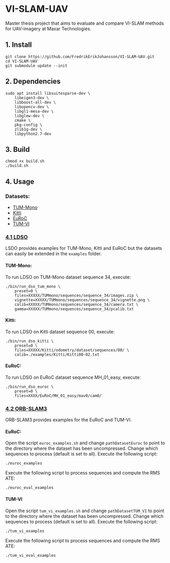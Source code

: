 # VI-SLAM-UAV
Master thesis project that aims to evaluate and compare VI-SLAM methods for UAV-imagery at Maxar Technologies.

## 1. Install
```
git clone https://github.com/FredrikErikJohansson/VI-SLAM-UAV.git
cd VI-SLAM-UAV
git submodule update --init
```

## 2. Dependencies
```
sudo apt install libsuitesparse-dev \
    libeigen3-dev \
    libboost-all-dev \
    libopencv-dev \
    libgl1-mesa-dev \
    libglew-dev \
    cmake \
    pkg-config \
    zlib1g-dev \
    libpython2.7-dev
```

## 3. Build
```
chmod +x build.sh
./build.sh
```

## 4. Usage
### Datasets:
* [TUM-Mono](https://vision.in.tum.de/mono-dataset)
* [Kitti](http://www.cvlibs.net/datasets/kitti/eval_odometry.php)
* [EuRoC](https://projects.asl.ethz.ch/datasets/doku.php?id=kmavvisualinertialdatasets)
* [TUM-VI](https://vision.in.tum.de/data/datasets/visual-inertial-dataset)

### [4.1 LDSO](https://github.com/tum-vision/LDSO/)

LSDO provides examples for TUM-Mono, Kitti and EuRoC but the datasets can easily be extended in the `examples` folder.

#### TUM-Mono:
To run LDSO on TUM-Mono dataset sequence 34, execute:
```
./bin/run_dso_tum_mono \
    preset=0 \
    files=XXXXX/TUMmono/sequences/sequence_34/images.zip \
    vignette=XXXXX/TUMmono/sequences/sequence_34/vignette.png \
    calib=XXXXX/TUMmono/sequences/sequence_34/camera.txt \
    gamma=XXXXX/TUMmono/sequences/sequence_34/pcalib.txt
```

#### Kitti:
To run LDSO on Kitti dataset sequence 00, execute:
```
./bin/run_dso_kitti \
    preset=0 \
    files=XXXXX/Kitti/odometry/dataset/sequences/00/ \
    calib=./examples/Kitti/Kitti00-02.txt
```

#### EuRoC:
To run LDSO on EuRoC dataset sequence MH_01_easy, execute:
```
./bin/run_dso_euroc \
    preset=0 \
    files=XXXX/EuRoC/MH_01_easy/mav0/cam0/
```

### [4.2 ORB-SLAM3](https://github.com/UZ-SLAMLab/ORB_SLAM3)

ORB-SLAM3 provides examples for the EuRoC and TUM-VI.

#### EuRoC:
Open the script `euroc_examples.sh` and change `pathDatasetEuroc` to point to the directory where the dataset has been uncompressed. Change which sequences to process (default is set to all). Execute the following script:

```
./euroc_examples
```

Execute the following script to process sequences and compute the RMS ATE:

```
./euroc_eval_examples
```

#### TUM-VI
Open the script `tum_vi_examples.sh` and change `pathDatasetTUM_VI` to point to the directory where the dataset has been uncompressed. Change which sequences to process (default is set to all). Execute the following script:

```
./tum_vi_examples
```

Execute the following script to process sequences and compute the RMS ATE:
```
./tum_vi_eval_examples
```
